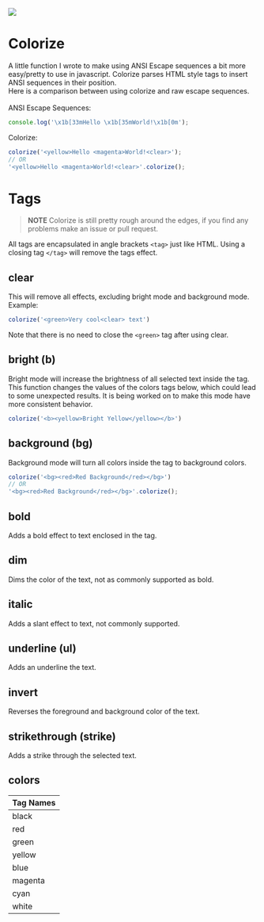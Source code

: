 <img src='color.gif'></img>

# Colorize
A little function I wrote to make using ANSI Escape sequences a bit more easy/pretty to use in javascript.
Colorize parses HTML style tags to insert ANSI sequences in their position.</br>
Here is a comparison between using colorize and raw escape sequences.</br></br>
ANSI Escape Sequences:</br>
```javascript
console.log('\x1b[33mHello \x1b[35mWorld!\x1b[0m');
```
Colorize:</br>
```javascript
colorize('<yellow>Hello <magenta>World!<clear>');
// OR
'<yellow>Hello <magenta>World!<clear>'.colorize();
```
# Tags
> **NOTE** Colorize is still pretty rough around the edges, if you find any problems make an issue or pull request.

All tags are encapsulated in angle brackets `<tag>` just like HTML. Using a closing tag `</tag>` will remove the tags effect.
## clear
This will remove all effects, excluding bright mode and background mode.</br>
Example:</br>
```javascript
colorize('<green>Very cool<clear> text')
```
Note that there is no need to close the `<green>` tag after using clear.
## bright (b)
Bright mode will increase the brightness of all selected text inside the tag.</br>
This function changes the values of the colors tags below, which could lead to some unexpected results.
It is being worked on to make this mode have more consistent behavior.
```javascript
colorize('<b><yellow>Bright Yellow</yellow></b>')
```
## background (bg)
Background mode will turn all colors inside the tag to background colors.</br>
```javascript
colorize('<bg><red>Red Background</red></bg>')
// OR
'<bg><red>Red Background</red></bg>'.colorize();
```
## bold
Adds a bold effect to text enclosed in the tag.
## dim
Dims the color of the text, not as commonly supported as bold.
## italic
Adds a slant effect to text, not commonly supported.
## underline (ul)
Adds an underline the text.
## invert
Reverses the foreground and background color of the text.
## strikethrough (strike)
Adds a strike through the selected text.
## colors
| Tag Names |
| ----- |
| black |
| red |
| green |
| yellow |
| blue |
| magenta |
| cyan |
| white |
